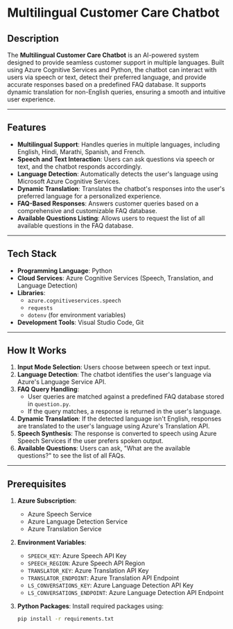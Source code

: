 # Multilingual Customer Care Chatbot

## Description

The **Multilingual Customer Care Chatbot** is an AI-powered system designed to provide seamless customer support in multiple languages. Built using Azure Cognitive Services and Python, the chatbot can interact with users via speech or text, detect their preferred language, and provide accurate responses based on a predefined FAQ database. It supports dynamic translation for non-English queries, ensuring a smooth and intuitive user experience.

---

## Features

- **Multilingual Support**: Handles queries in multiple languages, including English, Hindi, Marathi, Spanish, and French.
- **Speech and Text Interaction**: Users can ask questions via speech or text, and the chatbot responds accordingly.
- **Language Detection**: Automatically detects the user's language using Microsoft Azure Cognitive Services.
- **Dynamic Translation**: Translates the chatbot's responses into the user's preferred language for a personalized experience.
- **FAQ-Based Responses**: Answers customer queries based on a comprehensive and customizable FAQ database.
- **Available Questions Listing**: Allows users to request the list of all available questions in the FAQ database.

---

## Tech Stack

- **Programming Language**: Python
- **Cloud Services**: Azure Cognitive Services (Speech, Translation, and Language Detection)
- **Libraries**:
  - `azure.cognitiveservices.speech`
  - `requests`
  - `dotenv` (for environment variables)
- **Development Tools**: Visual Studio Code, Git

---

## How It Works

1. **Input Mode Selection**: Users choose between speech or text input.
2. **Language Detection**: The chatbot identifies the user's language via Azure's Language Service API.
3. **FAQ Query Handling**:
   - User queries are matched against a predefined FAQ database stored in `question.py`.
   - If the query matches, a response is returned in the user's language.
4. **Dynamic Translation**: If the detected language isn't English, responses are translated to the user's language using Azure's Translation API.
5. **Speech Synthesis**: The response is converted to speech using Azure Speech Services if the user prefers spoken output.
6. **Available Questions**: Users can ask, "What are the available questions?" to see the list of all FAQs.

---

## Prerequisites

1. **Azure Subscription**:
   - Azure Speech Service
   - Azure Language Detection Service
   - Azure Translation Service
2. **Environment Variables**:
   - `SPEECH_KEY`: Azure Speech API Key
   - `SPEECH_REGION`: Azure Speech API Region
   - `TRANSLATOR_KEY`: Azure Translation API Key
   - `TRANSLATOR_ENDPOINT`: Azure Translation API Endpoint
   - `LS_CONVERSATIONS_KEY`: Azure Language Detection API Key
   - `LS_CONVERSATIONS_ENDPOINT`: Azure Language Detection API Endpoint

3. **Python Packages**:
   Install required packages using:
   ```bash
   pip install -r requirements.txt
